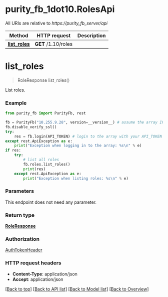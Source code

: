 # purity_fb_1dot10.RolesApi

All URIs are relative to *https://purity_fb_server/api*

Method | HTTP request | Description
------------- | ------------- | -------------
[**list_roles**](RolesApi.md#list_roles) | **GET** /1.10/roles | 


# **list_roles**
> RoleResponse list_roles()



List roles.

### Example 
```python
from purity_fb import PurityFb, rest

fb = PurityFb("10.255.9.28", version=__version__) # assume the array IP is 10.255.9.28
fb.disable_verify_ssl()
try:
    res = fb.login(API_TOKEN) # login to the array with your API_TOKEN
except rest.ApiException as e:
    print("Exception when logging in to the array: %s\n" % e)
if res:
    try:
        # list all roles
        fb.roles.list_roles()
        print(res)
    except rest.ApiException as e:
        print("Exception when listing roles: %s\n" % e)
```

### Parameters
This endpoint does not need any parameter.

### Return type

[**RoleResponse**](RoleResponse.md)

### Authorization

[AuthTokenHeader](index.md#AuthTokenHeader)

### HTTP request headers

 - **Content-Type**: application/json
 - **Accept**: application/json

[[Back to top]](#) [[Back to API list]](index.md#endpoint-properties) [[Back to Model list]](index.md#documentation-for-models) [[Back to Overview]](index.md)

